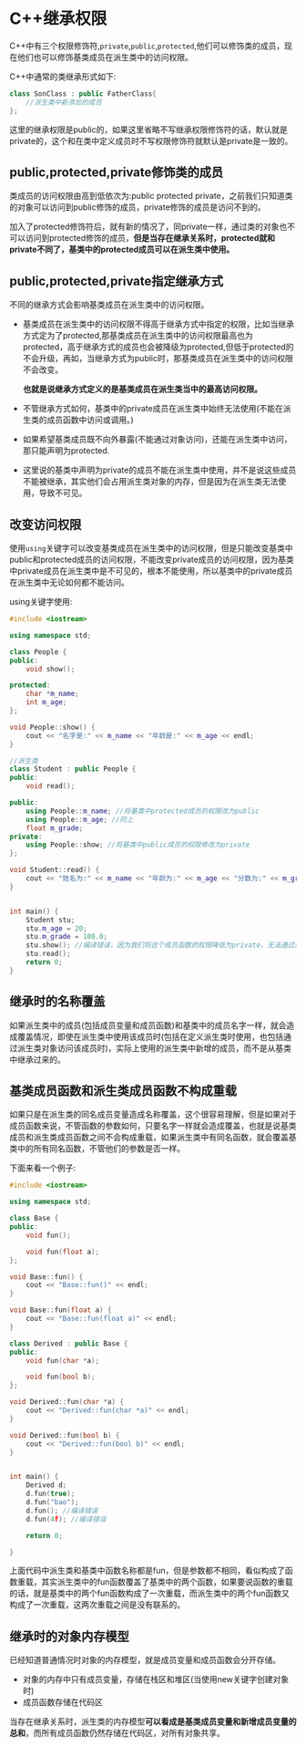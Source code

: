 # C++继承权限   

C++中有三个权限修饰符,`private`,`public`,`protected`,他们可以修饰类的成员，现在他们也可以修饰基类成员在派生类中的访问权限。    

C++中通常的类继承形式如下:   

```c++
class SonClass : public FatherClass{
    //派生类中新添加的成员
};
```   

这里的继承权限是public的，如果这里省略不写继承权限修饰符的话，默认就是private的，这个和在类中定义成员时不写权限修饰符就默认是private是一致的。     


## public,protected,private修饰类的成员    

类成员的访问权限由高到低依次为:public protected private，之前我们只知道类的对象可以访问到public修饰的成员，private修饰的成员是访问不到的。     

加入了protected修饰符后，就有新的情况了，同private一样，通过类的对象也不可以访问到protected修饰的成员，**但是当存在继承关系时，protected就和private不同了，基类中的protected成员可以在派生类中使用。**       

## public,protected,private指定继承方式    

不同的继承方式会影响基类成员在派生类中的访问权限。     

* 基类成员在派生类中的访问权限不得高于继承方式中指定的权限，比如当继承方式定为了protected,那基类成员在派生类中的访问权限最高也为protected，高于继承方式的成员也会被降级为protected,但低于protected的不会升级，再如，当继承方式为public时，那基类成员在派生类中的访问权限不会改变。    

    **也就是说继承方式定义的是基类成员在派生类当中的最高访问权限。**       

* 不管继承方式如何，基类中的private成员在派生类中始终无法使用(不能在派生类的成员函数中访问或调用。)     

* 如果希望基类成员既不向外暴露(不能通过对象访问)，还能在派生类中访问，那只能声明为protected.    

* 这里说的基类中声明为private的成员不能在派生类中使用，并不是说这些成员不能被继承，其实他们会占用派生类对象的内存，但是因为在派生类无法使用，导致不可见。    


## 改变访问权限   

使用`using`关键字可以改变基类成员在派生类中的访问权限，但是只能改变基类中public和protected成员的访问权限，不能改变private成员的访问权限，因为基类中private成员在派生类中是不可见的，根本不能使用，所以基类中的private成员在派生类中无论如何都不能访问。    

using关键字使用:    

```c++
#include <iostream>

using namespace std;

class People {
public:
    void show();

protected:
    char *m_name;
    int m_age;
};

void People::show() {
    cout << "名字是:" << m_name << "年龄是:" << m_age << endl;
}

//派生类
class Student : public People {
public:
    void read();

public:
    using People::m_name; //将基类中protected成员的权限改为public
    using People::m_age; //同上
    float m_grade;
private:
    using People::show; //将基类中public成员的权限修改为private
};

void Student::read() {
    cout << "姓名为:" << m_name << "年龄为:" << m_age << "分数为:" << m_grade << endl;
}


int main() {
    Student stu;
    stu.m_age = 20;
    stu.m_grade = 100.0;
    stu.show(); //编译错误，因为我们将这个成员函数的权限降低为private，无法通过对象访问了。     
    stu.read();
    return 0;
}
```     


## 继承时的名称覆盖    

如果派生类中的成员(包括成员变量和成员函数)和基类中的成员名字一样，就会造成覆盖情况，即使在派生类中使用该成员时(包括在定义派生类时使用，也包括通过派生类对象访问该成员时)，实际上使用的派生类中新增的成员，而不是从基类中继承过来的。     

## 基类成员函数和派生类成员函数不构成重载      

如果只是在派生类的同名成员变量造成名称覆盖，这个很容易理解，但是如果对于成员函数来说，不管函数的参数如何，只要名字一样就会造成覆盖，也就是说基类成员和派生类成员函数之间不会构成重载，如果派生类中有同名函数，就会覆盖基类中的所有同名函数，不管他们的参数是否一样。    

下面来看一个例子:     

```c++
#include <iostream>

using namespace std;

class Base {
public:
    void fun();

    void fun(float a);
};

void Base::fun() {
    cout << "Base::fun()" << endl;
}

void Base::fun(float a) {
    cout << "Base::fun(float a)" << endl;
}

class Derived : public Base {
public:
    void fun(char *a);

    void fun(bool b);
};

void Derived::fun(char *a) {
    cout << "Derived::fun(char *a)" << endl;
}

void Derived::fun(bool b) {
    cout << "Derived::fun(bool b)" << endl;
}


int main() {
    Derived d;
    d.fun(true);
    d.fun("bao");
    d.fun(); //编译错误
    d.fun(4f); //编译错误

    return 0;

}
```      

上面代码中派生类和基类中函数名称都是fun，但是参数都不相同，看似构成了函数重载，其实派生类中的fun函数覆盖了基类中的两个函数，如果要说函数的重载的话，就是基类中的两个fun函数构成了一次重载，而派生类中的两个fun函数又构成了一次重载，这两次重载之间是没有联系的。     



##  继承时的对象内存模型     

已经知道普通情况时对象的内存模型，就是成员变量和成员函数会分开存储。    

* 对象的内存中只有成员变量，存储在栈区和堆区(当使用new关键字创建对象时)      
* 成员函数存储在代码区      

当存在继承关系时，派生类的内存模型**可以看成是基类成员变量和新增成员变量的总和**，而所有成员函数仍然存储在代码区，对所有对象共享。    










